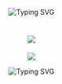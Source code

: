<p align="center">
  <img src="https://readme-typing-svg.herokuapp.com?font=Fira+Code&size=28&pause=1000&center=true&vCenter=true&width=500&lines=Hey+there!+I'm+Madhav+Gadge;Android+Developer+%7C+BCA+Student+%7C+India" alt="Typing SVG" />
</p>

<h1 align="center"><img src="https://readme-typing-svg.herokuapp.com?font=Ubuntu&color=%2300F7FF&size=30&center=true&vCenter=true&width=500&lines=Madhav+Gadge;Android+Developer+from+India" /></h1>

<p align="center">
  <img src="https://github.com/madhavgadge01/madhavgadge01/assets/12345678/abcd1234-welcome-banner.gif" />
</p>


<p align="center">
  <img src="https://readme-typing-svg.herokuapp.com?font=Fira+Code&size=28&pause=1000&center=true&vCenter=true&width=500&lines=Hey+there!+I'm+Madhav+Gadge;Android+Developer+%7C+BCA+Student+%7C+India" alt="Typing SVG" />
</p>
